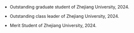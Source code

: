 - Outstanding graduate student of Zhejiang University, 2024.

- Outstanding class leader of Zhejiang University, 2024.

- Merit Student of Zhejiang University, 2024.
